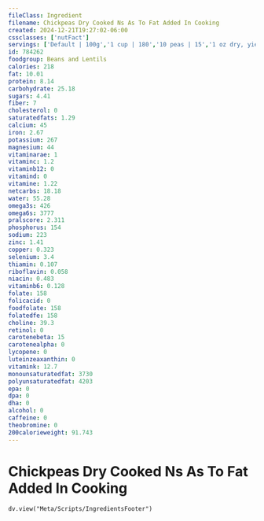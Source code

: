 ```yaml
---
fileClass: Ingredient
filename: Chickpeas Dry Cooked Ns As To Fat Added In Cooking
created: 2024-12-21T19:27:02-06:00
cssclasses: ['nutFact']
servings: ['Default | 100g','1 cup | 180','10 peas | 15','1 oz dry, yield after cooking | 70']
id: 784262
foodgroup: Beans and Lentils
calories: 218
fat: 10.01
protein: 8.14
carbohydrate: 25.18
sugars: 4.41
fiber: 7
cholesterol: 0
saturatedfats: 1.29
calcium: 45
iron: 2.67
potassium: 267
magnesium: 44
vitaminarae: 1
vitaminc: 1.2
vitaminb12: 0
vitamind: 0
vitamine: 1.22
netcarbs: 18.18
water: 55.28
omega3s: 426
omega6s: 3777
pralscore: 2.311
phosphorus: 154
sodium: 223
zinc: 1.41
copper: 0.323
selenium: 3.4
thiamin: 0.107
riboflavin: 0.058
niacin: 0.483
vitaminb6: 0.128
folate: 158
folicacid: 0
foodfolate: 158
folatedfe: 158
choline: 39.3
retinol: 0
carotenebeta: 15
carotenealpha: 0
lycopene: 0
luteinzeaxanthin: 0
vitamink: 12.7
monounsaturatedfat: 3730
polyunsaturatedfat: 4203
epa: 0
dpa: 0
dha: 0
alcohol: 0
caffeine: 0
theobromine: 0
200calorieweight: 91.743
---
```


# Chickpeas Dry Cooked Ns As To Fat Added In Cooking

```dataviewjs
dv.view("Meta/Scripts/IngredientsFooter")
```
